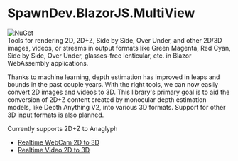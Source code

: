 ﻿# SpawnDev.BlazorJS.MultiView
[![NuGet](https://img.shields.io/nuget/dt/SpawnDev.BlazorJS.MultiView.svg?label=SpawnDev.BlazorJS.MultiView)](https://www.nuget.org/packages/SpawnDev.BlazorJS.MultiView)  
Tools for rendering 2D, 2D+Z, Side by Side, Over Under, and other 2D/3D images, videos, or streams in output formats like Green Magenta, Red Cyan, Side by Side, Over Under, glasses-free lenticular, etc. in Blazor WebAssembly applications. 

Thanks to machine learning, depth estimation has improved in leaps and bounds in the past couple years. 
With the right tools, we can now easily convert 2D images and videos to 3D. 
This library's primary goal is to aid the conversion of 2D+Z content created by monocular depth estimation models, like Depth Anything V2, into various 3D formats. Support for other 3D input formats is also planned.

Currently supports 2D+Z to Anaglyph

- [Realtime WebCam 2D to 3D](https://lostbeard.github.io/SpawnDev.BlazorJS.MultiView/RealTime2Dto3D)
- [Realtime Video 2D to 3D](https://lostbeard.github.io/SpawnDev.BlazorJS.MultiView/RealTimeVideo2Dto3D)

